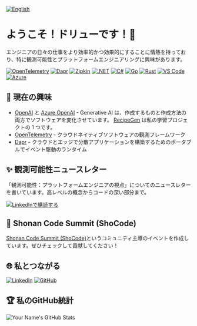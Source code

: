 [![English](https://img.shields.io/badge/🇬🇧-English-white?style=plastic)](README.md)

# ようこそ！ドリューです！👋

エンジニアの日々の仕事をより効率的かつ効果的にすることに情熱を持っており、特に観測可能性とプラットフォームエンジニアリングに興味があります。

[![OpenTelemetry](https://img.shields.io/badge/OpenTelemetry-blue?logo=opentelemetry)](https://opentelemetry.io/)
[![Dapr](https://img.shields.io/badge/Dapr-blueviolet?logo=dapr)](https://dapr.io/)
[![Zipkin](https://img.shields.io/badge/Zipkin-brightgreen?logo=apache)](https://zipkin.io/)
[![.NET](https://img.shields.io/badge/.NET-5C2D91?logo=.net)](https://dotnet.microsoft.com/)
[![C#](https://img.shields.io/badge/C%23-239120?logo=csharp)](https://docs.microsoft.com/en-us/dotnet/csharp/)
[![Go](https://img.shields.io/badge/Go-gray?logo=go)](https://golang.org/)
[![Rust](https://img.shields.io/badge/Rust-black?logo=rust)](https://www.rust-lang.org/)
[![VS Code](https://img.shields.io/badge/VS%20Code-007ACC?logo=visualstudiocode)](https://code.visualstudio.com/)
[![Azure](https://img.shields.io/badge/Azure-0089D6?logo=microsoftazure)](https://azure.microsoft.com/)

## 🌱 現在の興味

- [OpenAI](https://openai.com) と [Azure OpenAI](https://learn.microsoft.com/en-us/azure/ai-services/openai/overview) - Generative AI は、作成するものと作成方法の両方でソフトウェアを変化させています。 [RecipeGen](https://github.com/drewby/RecipeGen) は私の学習プロジェクトの 1 つです。
- [OpenTelemetry](https://github.com/open-telemetry) - クラウドネイティブソフトウェアの観測フレームワーク
- [Dapr](https://github.com/dapr) - クラウドとエッジで分散アプリケーションを構築するためのポータブルでイベント駆動のランタイム

## ✨ 観測可能性ニュースレター 

「観測可能性：プラットフォームエンジニアの視点」についてのニュースレターを書いています。高レベルの概念からコードの深い部分まで。

[![LinkedInで購読する](https://img.shields.io/badge/-LinkedIn%20で%20購読-blue?style=flat&logo=LinkedIn&logoColor=white)](https://www.linkedin.com/build-relation/newsletter-follow?entityUrn=7056157670537375744)

## 🚀 Shonan Code Summit (ShoCode)

[Shonan Code Summit (ShoCode)](https://github.com/ShoCodeJP/ShoCode)というコミュニティ主導のイベントを作成しています。ぜひチェックして貢献してください！

## 🌐 私とつながる

[![LinkedIn](https://img.shields.io/badge/-LinkedIn-blue?style=flat&logo=LinkedIn&logoColor=white)](https://www.linkedin.com/in/drewby/)
[![GitHub](https://img.shields.io/badge/-GitHub-black?style=flat&logo=Github&logoColor=white)](https://github.com/drewby)

## 🏆 私のGitHub統計

![Your Name's GitHub Stats](https://github-readme-stats.vercel.app/api?username=drewby&show_icons=true&theme=radical)
```
